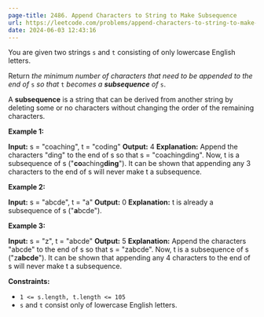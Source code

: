 ```yaml
---
page-title: 2486. Append Characters to String to Make Subsequence
url: https://leetcode.com/problems/append-characters-to-string-to-make-subsequence/description/?envType=daily-question&envId=2024-06-03
date: 2024-06-03 12:43:16
---
```

You are given two strings `s` and `t` consisting of only lowercase English letters.

Return *the minimum number of characters that need to be appended to the end of* `s` *so that* `t` *becomes a **subsequence** of* `s`.

A **subsequence** is a string that can be derived from another string by deleting some or no characters without changing the order of the remaining characters.

**Example 1:**

**Input:** s = "coaching", t = "coding"
**Output:** 4
**Explanation:** Append the characters "ding" to the end of s so that s = "coachingding".
Now, t is a subsequence of s ("**co**aching**ding**").
It can be shown that appending any 3 characters to the end of s will never make t a subsequence.

**Example 2:**

**Input:** s = "abcde", t = "a"
**Output:** 0
**Explanation:** t is already a subsequence of s ("**a**bcde").

**Example 3:**

**Input:** s = "z", t = "abcde"
**Output:** 5
**Explanation:** Append the characters "abcde" to the end of s so that s = "zabcde".
Now, t is a subsequence of s ("z**abcde**").
It can be shown that appending any 4 characters to the end of s will never make t a subsequence.

**Constraints:**

-   `1 <= s.length, t.length <= 105`
-   `s` and `t` consist only of lowercase English letters.